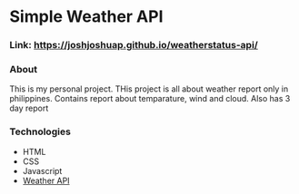 # Simple Weather API

### Link:  https://joshjoshuap.github.io/weatherstatus-api/

### About
This is my personal project. THis project is all about weather report only in philippines. Contains report about temparature, wind and cloud. Also has 3 day report

### Technologies
<ul>
  <li> HTML </li>
  <li> CSS </li>
  <li> Javascript </li>
  <li> <a href="http://api.weatherapi.com"> Weather API </a> </li>
</ul>
